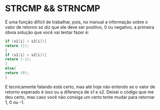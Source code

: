 # STRCMP && STRNCMP

É uma função difícil de trabalhar, pois, no manual a informação sobre o valor de retorno só diz que ele deve ser positivo, 0 ou negativo, a primeira óbvia solução que você vai tentar fazer é:

```c
if (s1[i] > s2[i]){
return (1);
}
if (s1[i] < s2[i]){
return (-1);
}
else{
return (0);
}
```

E tecnicamente falando está certo, mas até hoje não entendo se o valor de retorno esperado é isso ou a diferença de s1 e s2.
Deixei o código que me deu certo, mas caso você não consiga um certo tente mudar para retornar 1, 0 ou -1.
